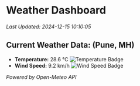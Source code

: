 
# Weather Dashboard

_Last Updated: 2024-12-15 10:10:05_

## Current Weather Data: (Pune, MH)
- **Temperature:** 28.6 °C ![Temperature Badge](https://img.shields.io/badge/Temperature-Medium%20Temp-green)
- **Wind Speed:** 9.2 km/h ![Wind Speed Badge](https://img.shields.io/badge/Wind%20Speed-Low%20Wind-blue)

*Powered by Open-Meteo API*
